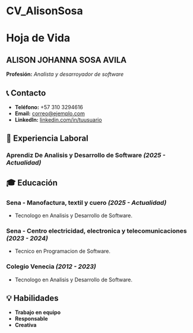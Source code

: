 # CV_AlisonSosa
# Hoja de Vida

## ALISON JOHANNA SOSA AVILA
**Profesión:** _Analista y desarroyador de software_

## 📞 Contacto
- **Teléfono:** +57 310 3294616
- **Email:** [correo@ejemplo.com](johannaavila680@gmail.com)
- **LinkedIn:** [linkedin.com/in/tuusuario](https://linkedin.com/in/tuusuario)

## 🏢 Experiencia Laboral
### **Aprendiz De Analisis y Desarrollo de Software** _(2025 - Actualidad)_


## 🎓 Educación
### **Sena - Manofactura, textil y cuero** _(2025 - Actualidad)_
- Tecnologo en Analisis y Desarrollo de Software.
### **Sena - Centro electricidad, electronica y telecomunicaciones** _(2023 - 2024)_
- Tecnico en Programacion de Software.
### **Colegio Venecia** _(2012 - 2023)_
- Tecnologo en Analisis y Desarrollo de Software.

## 💡 Habilidades
- **Trabajo en equipo**
- **Responsable**
- **Creativa**


